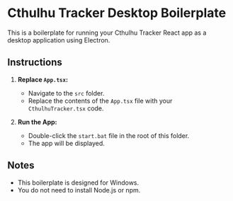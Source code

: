 # Cthulhu Tracker Desktop Boilerplate

This is a boilerplate for running your Cthulhu Tracker React app as a desktop application using Electron.

## Instructions

1.  **Replace `App.tsx`:**
    -   Navigate to the `src` folder.
    -   Replace the contents of the `App.tsx` file with your `CthulhuTracker.tsx` code.

2.  **Run the App:**
    -   Double-click the `start.bat` file in the root of this folder.
    - The app will be displayed.

## Notes

-   This boilerplate is designed for Windows.
-   You do not need to install Node.js or npm.

